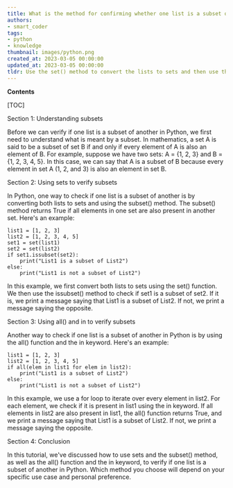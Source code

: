 ```yaml
---
title: What is the method for confirming whether one list is a subset of another?
authors:
- smart_coder
tags:
- python
- knowledge
thumbnail: images/python.png
created_at: 2023-03-05 00:00:00
updated_at: 2023-03-05 00:00:00
tldr: Use the set() method to convert the lists to sets and then use the subset operator `<=` to check if one set is a subset of the other.
---
```


**Contents**

[TOC]

Section 1: Understanding subsets

Before we can verify if one list is a subset of another in Python, we first need to understand what is meant by a subset. In mathematics, a set A is said to be a subset of set B if and only if every element of A is also an element of B. For example, suppose we have two sets: A = {1, 2, 3} and B = {1, 2, 3, 4, 5}. In this case, we can say that A is a subset of B because every element in set A (1, 2, and 3) is also an element in set B. 

Section 2: Using sets to verify subsets

In Python, one way to check if one list is a subset of another is by converting both lists to sets and using the subset() method. The subset() method returns True if all elements in one set are also present in another set. Here's an example:

```
list1 = [1, 2, 3]
list2 = [1, 2, 3, 4, 5]
set1 = set(list1)
set2 = set(list2)
if set1.issubset(set2):
    print("List1 is a subset of List2")
else:
    print("List1 is not a subset of List2")
```

In this example, we first convert both lists to sets using the set() function. We then use the issubset() method to check if set1 is a subset of set2. If it is, we print a message saying that List1 is a subset of List2. If not, we print a message saying the opposite.

Section 3: Using all() and in to verify subsets

Another way to check if one list is a subset of another in Python is by using the all() function and the in keyword. Here's an example:

```
list1 = [1, 2, 3]
list2 = [1, 2, 3, 4, 5]
if all(elem in list1 for elem in list2):
    print("List1 is a subset of List2")
else:
    print("List1 is not a subset of List2")
```

In this example, we use a for loop to iterate over every element in list2. For each element, we check if it is present in list1 using the in keyword. If all elements in list2 are also present in list1, the all() function returns True, and we print a message saying that List1 is a subset of List2. If not, we print a message saying the opposite.

Section 4: Conclusion

In this tutorial, we've discussed how to use sets and the subset() method, as well as the all() function and the in keyword, to verify if one list is a subset of another in Python. Which method you choose will depend on your specific use case and personal preference.
